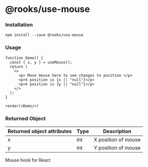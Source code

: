 # @rooks/use-mouse

### Installation

```
npm install --save @rooks/use-mouse
```

### Usage

```react
function Demo() {
  const { x, y } = useMouse();
  return (
    <>
      <p> Move mouse here to see changes to position </p>
      <p>X position is {x || "null"}</p>
      <p>X position is {y || "null"}</p>
    </>
  );
}

render(<Demo/>)
```

### Returned Object 

| Returned object attributes | Type | Description         |
| -------------------------- | ---- | ------------------- |
| x                          | int  | X position of mouse |
| y                          | int  | Y position of mouse |

Mouse hook for React
